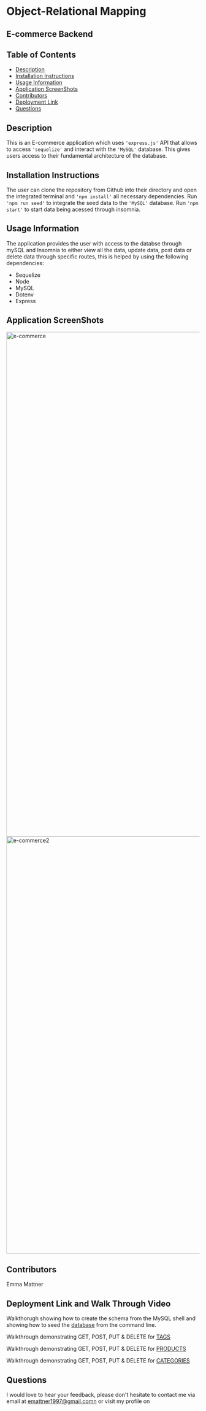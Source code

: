 # Object-Relational Mapping

## E-commerce Backend 

## Table of Contents

* [Description](#description)
* [Installation Instructions](#installation-instructions)
* [Usage Information](#usage-information)
* [Application ScreenShots](#application-screenshots)
* [Contributors](#contributors)
* [Deployment Link](#deployment-link-and-walk-through-video)
* [Questions](#questions)


## Description
This is an E-commerce application which uses ``'express.js'`` API that allows to access ``'sequelize'`` and interact with the ``'MySQL'`` database. This gives users access to their fundamental architecture of the database. 

## Installation Instructions
The user can clone the repository from Github into their directory and open the integrated terminal and ``'npm install'`` all necessary dependencies. Run ``'npm run seed'`` to integrate the seed data to the ``'MySQL'`` database. Run ``'npm start'`` to start data being acessed through insomnia. 

## Usage Information
The application provides the user with access to the databse through mySQL and Insomnia to either view all the data, update data, post data or delete data through specific routes, this is helped by using the following dependencies:
* Sequelize
* Node
* MySQL
* Dotenv
* Express

## Application ScreenShots
<img width="1315" alt="e-commerce" src="https://user-images.githubusercontent.com/78684306/125925765-c763c716-07bf-4644-9f95-e4dfc7d9c220.png">
<br>
<img width="1088" alt="e-commerce2" src="https://user-images.githubusercontent.com/78684306/125926282-155693aa-6ebd-405d-a2b8-4da20ec502d2.png">



## Contributors
Emma Mattner


## Deployment Link and Walk Through Video
Walkthorugh showing how to create the schema from the MySQL shell and showing how to seed the [database](https://drive.google.com/file/d/1MNy_IukNBNcWy-PYoi_dfLrwbPUDFNAF/view) from the command line.

Walkthrough demonstrating GET, POST, PUT & DELETE for [TAGS](https://drive.google.com/file/d/1KAkRu8iWryuuyHQ5sGj5eceu_oB4XFBo/view)

Walkthrough demonstrating GET, POST, PUT & DELETE for [PRODUCTS](https://drive.google.com/file/d/1dqltXpnGxuICVAZ_WCzi70_BjGETfoJi/view)

Walkthrough demonstrating GET, POST, PUT & DELETE for [CATEGORIES](https://drive.google.com/file/d/1tZuG807Fs7Su195jQWWUNUyHdCoeNCbE/view)


## Questions
I would love to hear your feedback, please don't hesitate to contact me via email at [emattner1997@gmail.comn](mailto;emattner1997@gmail.com) or visit my profile on 
